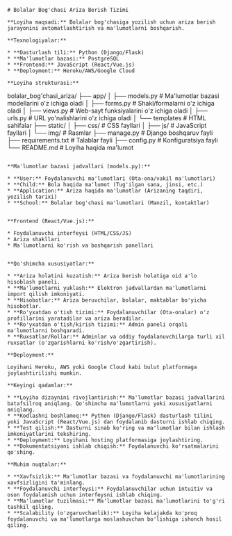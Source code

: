 ```
# Bolalar Bog'chasi Ariza Berish Tizimi

**Loyiha maqsadi:** Bolalar bog'chasiga yozilish uchun ariza berish jarayonini avtomatlashtirish va ma'lumotlarni boshqarish.

**Texnologiyalar:**

* **Dasturlash tili:** Python (Django/Flask)
* **Ma'lumotlar bazasi:** PostgreSQL
* **Frontend:** JavaScript (React/Vue.js)
* **Deployment:** Heroku/AWS/Google Cloud

**Loyiha strukturasi:**

```
bolalar_bog'chasi_ariza/
├── app/
│   ├── models.py       # Ma'lumotlar bazasi modellarini o'z ichiga oladi
│   ├── forms.py        # Shakl/formalarni o'z ichiga oladi
│   ├── views.py        # Web-sayt funksiyalarini o'z ichiga oladi
│   ├── urls.py         # URL yo'nalishlarini o'z ichiga oladi
│   └── templates        # HTML sahifalar
├── static/
│   ├── css/           # CSS fayllari
│   ├── js/            # JavaScript fayllari
│   └── img/           # Rasmlar
├── manage.py           # Django boshqaruv fayli
├── requirements.txt    # Talablar fayli
├── config.py          # Konfiguratsiya fayli
└── README.md           # Loyiha haqida ma'lumot
```

**Ma'lumotlar bazasi jadvallari (models.py):**

* **User:** Foydalanuvchi ma'lumotlari (Ota-ona/vakil ma'lumotlari)
* **Child:** Bola haqida ma'lumot (Tug'ilgan sana, jinsi, etc.)
* **Application:** Ariza haqida ma'lumotlar (Arizaning taqdiri, yozilish tarixi)
* **School:** Bolalar bog'chasi ma'lumotlari (Manzil, kontaktlar)


**Frontend (React/Vue.js):**

* Foydalanuvchi interfeysi (HTML/CSS/JS)
* Ariza shakllari
* Ma'lumotlarni ko'rish va boshqarish panellari


**Qo'shimcha xususiyatlar:**

* **Ariza holatini kuzatish:** Ariza berish holatiga oid a'lo hisoblash paneli.
* **Ma'lumotlarni yuklash:** Elektron jadvallardan ma'lumotlarni import qilish imkoniyati.
* **Hisobotlar:** Ariza beruvchilar, bolalar, maktablar bo'yicha hisobotlar.
* **Ro'yxatdan o'tish tizimi:** Foydalanuvchilar (Ota-onalar) o'z profillarini yaratadilar va ariza beradilar.
* **Ro'yxatdan o'tish/kirish tizimi:** Admin paneli orqali ma'lumotlarni boshqaradi.
* **Ruxsatlar/Rollar:** Adminlar va oddiy foydalanuvchilarga turli xil ruxsatlar (o'zgarishlarni ko'rish/o'zgartirish).

**Deployment:**

Loyihani Heroku, AWS yoki Google Cloud kabi bulut platformaga joylashtirilishi mumkin.

**Keyingi qadamlar:**

* **Loyiha dizaynini rivojlantirish:** Ma'lumotlar bazasi jadvallarini batafsilroq aniqlang. Qo'shimcha ma'lumotlarni yoki xususiyatlarni aniqlang.
* **Kodlashni boshlamoq:** Python (Django/Flask) dasturlash tilini yoki JavaScript (React/Vue.js) dan foydalanib dasturni ishlab chiqing.
* **Test qilish:** Dasturni sinab ko'ring va ma'lumotlar bilan ishlash imkoniyatlarini tekshiring.
* **Deployment:** Loyihani hosting platformasiga joylashtiring.
* **Dokumentatsiyani ishlab chiqish:** Foydalanuvchi ko'rsatmalarini qo'shing.

**Muhim nuqtalar:**

* **Xavfsizlik:** Ma'lumotlar bazasi va foydalanuvchi ma'lumotlarining xavfsizligini ta'minlang.
* **Foydalanuvchi interfeysi:** Foydalanuvchilar uchun intuitiv va oson foydalanish uchun interfeysni ishlab chiqing.
* **Ma'lumotlar tuzilmasi:** Ma'lumotlar bazasi ma'lumotlarini to'g'ri tashkil qiling.
* **Scalability (o'zgaruvchanlik):** Loyiha kelajakda ko'proq foydalanuvchi va ma'lumotlarga moslashuvchan bo'lishiga ishonch hosil qiling.
